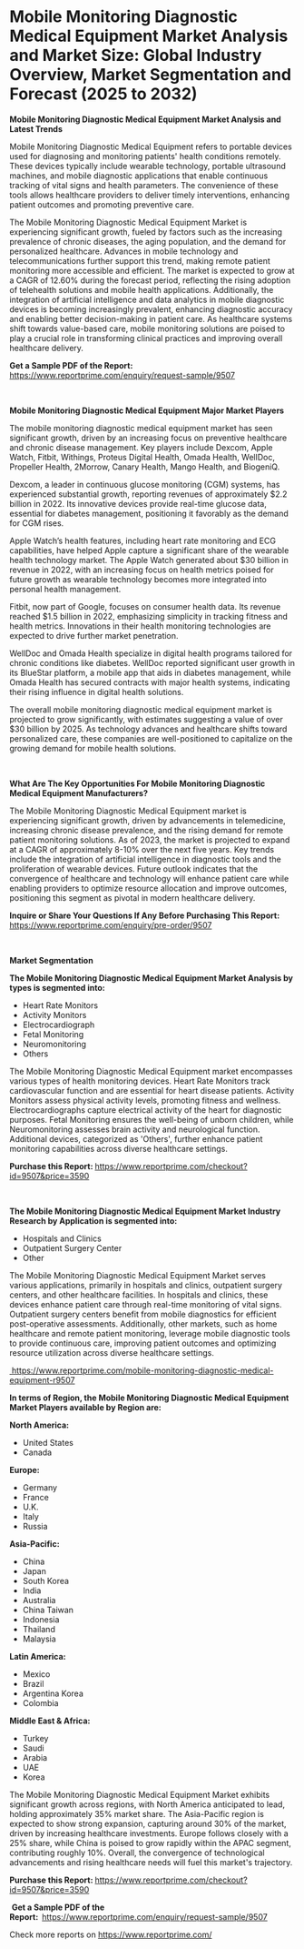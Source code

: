 <p><h1>Mobile Monitoring Diagnostic Medical Equipment Market Analysis and Market Size: Global Industry Overview, Market Segmentation and Forecast (2025 to 2032)</h1></p><p><strong>Mobile Monitoring Diagnostic Medical Equipment Market Analysis and Latest Trends</strong></p>
<p><p>Mobile Monitoring Diagnostic Medical Equipment refers to portable devices used for diagnosing and monitoring patients' health conditions remotely. These devices typically include wearable technology, portable ultrasound machines, and mobile diagnostic applications that enable continuous tracking of vital signs and health parameters. The convenience of these tools allows healthcare providers to deliver timely interventions, enhancing patient outcomes and promoting preventive care.</p><p>The Mobile Monitoring Diagnostic Medical Equipment Market is experiencing significant growth, fueled by factors such as the increasing prevalence of chronic diseases, the aging population, and the demand for personalized healthcare. Advances in mobile technology and telecommunications further support this trend, making remote patient monitoring more accessible and efficient. The market is expected to grow at a CAGR of 12.60% during the forecast period, reflecting the rising adoption of telehealth solutions and mobile health applications. Additionally, the integration of artificial intelligence and data analytics in mobile diagnostic devices is becoming increasingly prevalent, enhancing diagnostic accuracy and enabling better decision-making in patient care. As healthcare systems shift towards value-based care, mobile monitoring solutions are poised to play a crucial role in transforming clinical practices and improving overall healthcare delivery.</p></p>
<p><strong>Get a Sample PDF of the Report:&nbsp;</strong> <a href="https://www.reportprime.com/enquiry/request-sample/9507?utm_campaign=2948&utm_medium=2&utm_source=Github&utm_content=ia&utm_term=20032025&utm_id=mobile-monitoring-diagnostic-medical-equipment">https://www.reportprime.com/enquiry/request-sample/9507</a></p>
<p>&nbsp;</p>
<p><strong>Mobile Monitoring Diagnostic Medical Equipment Major Market Players</strong></p>
<p><p>The mobile monitoring diagnostic medical equipment market has seen significant growth, driven by an increasing focus on preventive healthcare and chronic disease management. Key players include Dexcom, Apple Watch, Fitbit, Withings, Proteus Digital Health, Omada Health, WellDoc, Propeller Health, 2Morrow, Canary Health, Mango Health, and BiogeniQ.</p><p>Dexcom, a leader in continuous glucose monitoring (CGM) systems, has experienced substantial growth, reporting revenues of approximately $2.2 billion in 2022. Its innovative devices provide real-time glucose data, essential for diabetes management, positioning it favorably as the demand for CGM rises.</p><p>Apple Watch’s health features, including heart rate monitoring and ECG capabilities, have helped Apple capture a significant share of the wearable health technology market. The Apple Watch generated about $30 billion in revenue in 2022, with an increasing focus on health metrics poised for future growth as wearable technology becomes more integrated into personal health management.</p><p>Fitbit, now part of Google, focuses on consumer health data. Its revenue reached $1.5 billion in 2022, emphasizing simplicity in tracking fitness and health metrics. Innovations in their health monitoring technologies are expected to drive further market penetration.</p><p>WellDoc and Omada Health specialize in digital health programs tailored for chronic conditions like diabetes. WellDoc reported significant user growth in its BlueStar platform, a mobile app that aids in diabetes management, while Omada Health has secured contracts with major health systems, indicating their rising influence in digital health solutions.</p><p>The overall mobile monitoring diagnostic medical equipment market is projected to grow significantly, with estimates suggesting a value of over $30 billion by 2025. As technology advances and healthcare shifts toward personalized care, these companies are well-positioned to capitalize on the growing demand for mobile health solutions.</p></p>
<p>&nbsp;</p>
<p><strong>What Are The Key Opportunities For Mobile Monitoring Diagnostic Medical Equipment Manufacturers?</strong></p>
<p><p>The Mobile Monitoring Diagnostic Medical Equipment market is experiencing significant growth, driven by advancements in telemedicine, increasing chronic disease prevalence, and the rising demand for remote patient monitoring solutions. As of 2023, the market is projected to expand at a CAGR of approximately 8-10% over the next five years. Key trends include the integration of artificial intelligence in diagnostic tools and the proliferation of wearable devices. Future outlook indicates that the convergence of healthcare and technology will enhance patient care while enabling providers to optimize resource allocation and improve outcomes, positioning this segment as pivotal in modern healthcare delivery.</p></p>
<p><strong>Inquire or Share Your Questions If Any Before Purchasing This Report:</strong> <a href="https://www.reportprime.com/enquiry/pre-order/9507?utm_campaign=2948&utm_medium=2&utm_source=Github&utm_content=ia&utm_term=20032025&utm_id=mobile-monitoring-diagnostic-medical-equipment">https://www.reportprime.com/enquiry/pre-order/9507</a></p>
<p>&nbsp;</p>
<p><strong>Market Segmentation</strong></p>
<p><strong>The Mobile Monitoring Diagnostic Medical Equipment Market Analysis by types is segmented into:</strong></p>
<p><ul><li>Heart Rate Monitors</li><li>Activity Monitors</li><li>Electrocardiograph</li><li>Fetal Monitoring</li><li>Neuromonitoring</li><li>Others</li></ul></p>
<p><p>The Mobile Monitoring Diagnostic Medical Equipment market encompasses various types of health monitoring devices. Heart Rate Monitors track cardiovascular function and are essential for heart disease patients. Activity Monitors assess physical activity levels, promoting fitness and wellness. Electrocardiographs capture electrical activity of the heart for diagnostic purposes. Fetal Monitoring ensures the well-being of unborn children, while Neuromonitoring assesses brain activity and neurological function. Additional devices, categorized as 'Others', further enhance patient monitoring capabilities across diverse healthcare settings.</p></p>
<p><strong>Purchase this Report:&nbsp;</strong><a href="https://www.reportprime.com/checkout?id=9507&price=3590&utm_campaign=2948&utm_medium=2&utm_source=Github&utm_content=ia&utm_term=20032025&utm_id=mobile-monitoring-diagnostic-medical-equipment">https://www.reportprime.com/checkout?id=9507&price=3590</a></p>
<p>&nbsp;</p>
<p><strong>The Mobile Monitoring Diagnostic Medical Equipment Market Industry Research by Application is segmented into:</strong></p>
<p><ul><li>Hospitals and Clinics</li><li>Outpatient Surgery Center</li><li>Other</li></ul></p>
<p><p>The Mobile Monitoring Diagnostic Medical Equipment Market serves various applications, primarily in hospitals and clinics, outpatient surgery centers, and other healthcare facilities. In hospitals and clinics, these devices enhance patient care through real-time monitoring of vital signs. Outpatient surgery centers benefit from mobile diagnostics for efficient post-operative assessments. Additionally, other markets, such as home healthcare and remote patient monitoring, leverage mobile diagnostic tools to provide continuous care, improving patient outcomes and optimizing resource utilization across diverse healthcare settings.</p></p>
<p><a href="https://www.reportprime.com/mobile-monitoring-diagnostic-medical-equipment-r9507?utm_campaign=2948&utm_medium=2&utm_source=Github&utm_content=ia&utm_term=20032025&utm_id=mobile-monitoring-diagnostic-medical-equipment">&nbsp;https://www.reportprime.com/mobile-monitoring-diagnostic-medical-equipment-r9507</a></p>
<p><strong>In terms of Region, the Mobile Monitoring Diagnostic Medical Equipment Market Players available by Region are:</strong></p>
<p>
    <p> <strong> North America: </strong>
        <ul>
            <li>United States</li>
            <li>Canada</li>
        </ul>
        </p> 
    <p> <strong> Europe: </strong>
        <ul>
            <li>Germany</li>
            <li>France</li>
            <li>U.K.</li>
            <li>Italy</li>
            <li>Russia</li>
        </ul>
        </p> 
    <p> <strong> Asia-Pacific: </strong>
        <ul>
            <li>China</li>
            <li>Japan</li>
            <li>South Korea</li>
            <li>India</li>
            <li>Australia</li>
            <li>China Taiwan</li>
            <li>Indonesia</li>
            <li>Thailand</li>
            <li>Malaysia</li>
        </ul>
        </p> 
    <p> <strong> Latin America: </strong>
        <ul>
            <li>Mexico</li>
            <li>Brazil</li>
            <li>Argentina Korea</li>
            <li>Colombia</li>
        </ul>
        </p> 
    <p> <strong> Middle East & Africa: </strong>
        <ul>
            <li>Turkey</li>
            <li>Saudi</li>
            <li>Arabia</li>
            <li>UAE</li>
            <li>Korea</li>
        </ul>
    </p>
    </p>
<p><p>The Mobile Monitoring Diagnostic Medical Equipment Market exhibits significant growth across regions, with North America anticipated to lead, holding approximately 35% market share. The Asia-Pacific region is expected to show strong expansion, capturing around 30% of the market, driven by increasing healthcare investments. Europe follows closely with a 25% share, while China is poised to grow rapidly within the APAC segment, contributing roughly 10%. Overall, the convergence of technological advancements and rising healthcare needs will fuel this market's trajectory.</p></p>
<p><strong>Purchase this Report: </strong><a href="https://www.reportprime.com/checkout?id=9507&price=3590&utm_campaign=2948&utm_medium=2&utm_source=Github&utm_content=ia&utm_term=20032025&utm_id=mobile-monitoring-diagnostic-medical-equipment">https://www.reportprime.com/checkout?id=9507&price=3590</a></p>
<p>&nbsp;<strong>Get a Sample PDF of the Report:&nbsp;&nbsp;</strong><a href="https://www.reportprime.com/enquiry/request-sample/9507?utm_campaign=2948&utm_medium=2&utm_source=Github&utm_content=ia&utm_term=20032025&utm_id=mobile-monitoring-diagnostic-medical-equipment">https://www.reportprime.com/enquiry/request-sample/9507</a></p>
<p><strong></strong></p>
<p>Check more reports on <a href="https://www.reportprime.com/?utm_campaign=2948&utm_medium=2&utm_source=Github&utm_content=ia&utm_term=20032025&utm_id=mobile-monitoring-diagnostic-medical-equipment">https://www.reportprime.com/</a></p>